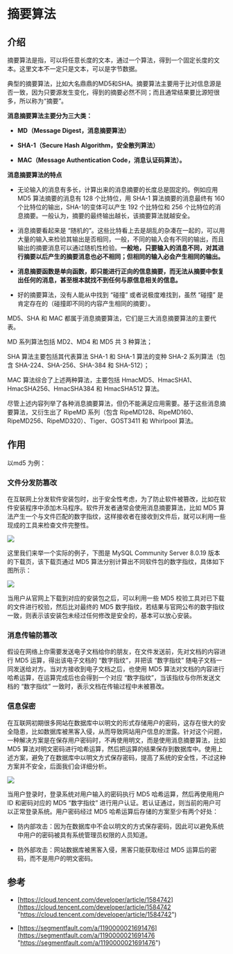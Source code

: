 # 摘要算法

## 介绍

摘要算法是指，可以将任意长度的文本，通过一个算法，得到一个固定长度的文本。这里文本不一定只是文本，可以是字节数据。

典型的摘要算法，比如大名鼎鼎的MD5和SHA。摘要算法主要用于比对信息源是否一致，因为只要源发生变化，得到的摘要必然不同；而且通常结果要比源短很多，所以称为“摘要”。

**消息摘要算法主要分为三大类：**

*   **MD（Message Digest，消息摘要算法）**

*   **SHA-1（Secure Hash Algorithm，安全散列算法）**

*   **MAC（Message Authentication Code，消息认证码算法）。**

**消息摘要算法的特点**

*   无论输入的消息有多长，计算出来的消息摘要的长度总是固定的。例如应用 MD5 算法摘要的消息有 128 个比特位，用 SHA-1 算法摘要的消息最终有 160 个比特位的输出，SHA-1的变体可以产生 192 个比特位和 256 个比特位的消息摘要。一般认为，摘要的最终输出越长，该摘要算法就越安全。

*   消息摘要看起来是 “随机的”。这些比特看上去是胡乱的杂凑在一起的，可以用大量的输入来检验其输出是否相同，一般，不同的输入会有不同的输出，而且输出的摘要消息可以通过随机性检验。**一般地，只要输入的消息不同，对其进行摘要以后产生的摘要消息也必不相同；但相同的输入必会产生相同的输出。**

*   **消息摘要函数是****单向函数****，即只能进行正向的信息摘要，而无法从摘要中恢复出任何的消息，甚至根本就找不到任何与原信息相关的信息。**

*   好的摘要算法，没有人能从中找到 “碰撞” 或者说极度难找到，虽然 “碰撞” 是肯定存在的（碰撞即不同的内容产生相同的摘要）。

MD5、SHA 和 MAC 都属于消息摘要算法，它们是三大消息摘要算法的主要代表。

MD 系列算法包括 MD2、MD4 和 MD5 共 3 种算法；

SHA 算法主要包括其代表算法 SHA-1 和 SHA-1 算法的变种 SHA-2 系列算法（包含 SHA-224、SHA-256、SHA-384 和 SHA-512）；

MAC 算法综合了上述两种算法，主要包括 HmacMD5、HmacSHA1、HmacSHA256、HmacSHA384 和 HmacSHA512 算法。

尽管上述内容列举了各种消息摘要算法，但仍不能满足应用需要。基于这些消息摘要算法，又衍生出了 RipeMD 系列（包含 RipeMD128、RipeMD160、RipeMD256、RipeMD320）、Tiger、GOST3411 和 Whirlpool 算法。

## 作用&#x20;

以md5 为例：

### 文件分发防篡改

在互联网上分发软件安装包时，出于安全性考虑，为了防止软件被篡改，比如在软件安装程序中添加木马程序。软件开发者通常会使用消息摘要算法，比如 MD5 算法产生一个与文件匹配的数字指纹，这样接收者在接收到文件后，就可以利用一些现成的工具来检查文件完整性。

![](https://segmentfault.com/img/bVbDa6u)

这里我们来举一个实际的例子，下图是 MySQL Community Server 8.0.19 版本的下载页，该下载页通过 MD5 算法分别计算出不同软件包的数字指纹，具体如下图所示：

![](https://segmentfault.com/img/bVbDa6v)

当用户从官网上下载到对应的安装包之后，可以利用一些 MD5 校验工具对已下载的文件进行校验，然后比对最终的 MD5 数字指纹，若结果与官网公布的数字指纹一致，则表示该安装包未经过任何修改是安全的，基本可以放心安装。

### 消息传输防篡改

假设在网络上你需要发送电子文档给你的朋友，在文件发送前，先对文档的内容进行 MD5 运算，得出该电子文档的 “数字指纹”，并把该 “数字指纹” 随电子文档一同发送给对方。当对方接收到电子文档之后，也使用 MD5 算法对文档的内容进行哈希运算，在运算完成后也会得到一个对应 “数字指纹”，当该指纹与你所发送文档的 “数字指纹” 一致时，表示文档在传输过程中未被篡改。

### 信息保密

在互联网初期很多网站在数据库中以明文的形式存储用户的密码，这存在很大的安全隐患，比如数据库被黑客入侵，从而导致网站用户信息的泄露。针对这个问题，一种解决方案是在保存用户密码时，不再使用明文，而是使用消息摘要算法，比如 MD5 算法对明文密码进行哈希运算，然后把运算的结果保存到数据库中。使用上述方案，避免了在数据库中以明文方式保存密码，提高了系统的安全性，不过这种方案并不安全，后面我们会详细分析。

![](https://segmentfault.com/img/bVbDa6w)

当用户登录时，登录系统对用户输入的密码执行 MD5 哈希运算，然后再使用用户 ID 和密码对应的 MD5 “数字指纹” 进行用户认证。若认证通过，则当前的用户可以正常登录系统。用户密码经过 MD5 哈希运算后存储的方案至少有两个好处：

*   防内部攻击：因为在数据库中不会以明文的方式保存密码，因此可以避免系统中用户的密码被具有系统管理员权限的人员知道。

*   防外部攻击：网站数据库被黑客入侵，黑客只能获取经过 MD5 运算后的密码，而不是用户的明文密码。

## 参考&#x20;

*   [https://cloud.tencent.com/developer/article/1584742](https://cloud.tencent.com/developer/article/1584742 "https://cloud.tencent.com/developer/article/1584742")

*   [https://segmentfault.com/a/1190000021691476](https://segmentfault.com/a/1190000021691476 "https://segmentfault.com/a/1190000021691476")
